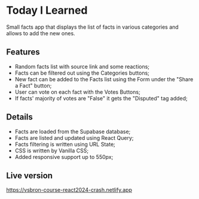 # Today I Learned

Small facts app that displays the list of facts in various categories and allows to add the new ones.

## Features

- Random facts list with source link and some reactions;
- Facts can be filtered out using the Categories buttons;
- New fact can be added to the Facts list using the Form under the "Share a Fact" button;
- User can vote on each fact with the Votes Buttons;
- If facts' majority of votes are "False" it gets the "Disputed" tag added;

## Details

- Facts are loaded from the Supabase database;
- Facts are listed and updated using React Query;
- Facts filtering is written using URL State;
- CSS is written by Vanilla CSS;
- Added responsive support up to 550px;

## Live version

https://vsbron-course-react2024-crash.netlify.app
